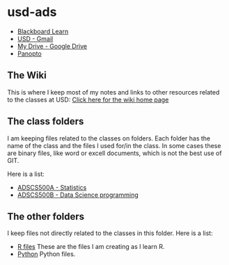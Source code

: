 # usd-ads
- [Blackboard Learn](https://ole.sandiego.edu/)
- [USD - Gmail ](https://sandiegousd.okta.com/login/login.htm?fromURI=%2Fapp%2Fgoogle%2Fexkbvk253tflGeoft356%2Fsso%2Fsaml%3FSAMLRequest%3DfVLJTsMwEL0j8Q%252BW781SFiGrCSogRKUCUZty4OY6E8eqYweP08Lf46ZFwAEkn56f3zKeyfV7q8kWHCprMppGCSVghK2UkRldlfejK3qdn55MkLe6Y9PeN2YBbz2gJ%252BGlQTZcZLR3hlmOCpnhLSDzgi2nj3M2jhLWOeutsJqS2V1GxabttK66RsIG1lwrIaVseK1Vs4ZOG1nrWkDTUPLyFWu8jzVD7GFm0HPjA5SM01ESzmWZXLB0zM7PXikpjk43yhwa%252FBdrfSAheyjLYlQ8L8tBYKsqcE%252BBnVFprdQQCdvu7QuOqLYBrrlGoGSKCM6HgLfWYN%252BCW4LbKgGrxTyjjfcdsjje7XbRt0zMY%252BTBFaSNoOpjLpDmw2zZUM%252F9GOr%252F4fmXOc3%252FlJ%252FEP5Tz4xfum83uChvm%252FkGmWtvdrQPuQy3v%252BtDq3rqW%252B7%252FN0ygdEFWN6oHKeoMdCFUrqCiJ84Pr710JG%252FQJ%26RelayState%3Dhttps%253A%252F%252Fwww.google.com%252Fa%252Fsandiego.edu%252FServiceLogin%253Fservice%253Dmail%2526passive%253Dtrue%2526rm%253Dfalse%2526continue%253Dhttps%25253A%25252F%25252Fmail.google.com%25252Fmail%25252F%2526ss%253D1%2526ltmpl%253Ddefault%2526ltmplcache%253D2%2526emr%253D1%2526osid%253D1#)
- [My Drive - Google Drive](https://drive.google.com/drive/my-drive)
- [Panopto](https://sandiego.hosted.panopto.com/Panopto/Pages/Auth/Login.aspx?Auth=Viewer&ReturnUrl=%2fPanopto%2fPages%2fSessions%2fList.aspx%3ffolderID%3d926a3cec-04a8-45e1-86e1-acbd00a5bde3)

## The Wiki
This is where I keep most of my notes and links to other resources related to the classes at USD: [Click here for the wiki home page](https://github.com/mayelespino/usd-ads/wiki)

## The class folders
I am keeping files related to the classes on folders. Each folder has the name of the class and the files I used for/in the class. In some cases these are binary files, like word or excell documents, which is not the best use of GIT.

Here is a list:

- [ADSCS500A - Statistics](https://github.com/mayelespino/usd-ads/tree/main/ads500a)
- [ADSCS500B - Data Science programming](https://github.com/mayelespino/usd-ads/tree/main/ads500b) 

## The other folders
I keep files not directly related to the classes in this folder. Here is a list:

- [R files](./R) These are the files I am creating as I learn R.
- [Python]() Python files.
